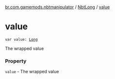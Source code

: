 [br.com.gamemods.nbtmanipulator](../index.md) / [NbtLong](index.md) / [value](./value.md)

# value

`var value: `[`Long`](https://kotlinlang.org/api/latest/jvm/stdlib/kotlin/-long/index.html)

The wrapped value

### Property

`value` - The wrapped value